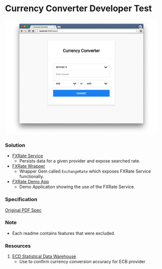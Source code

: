 # Currency Converter Developer Test

![Demo Application](./Example.gif)

### Solution

* [FXRate Service](https://goo.gl/gc8Soc)
  * Persists data for a given provider and expose searched rate.
* [FXRate Wrapper](https://goo.gl/89qcip)
  * Wrapper Gem called `ExchangeRate` which exposes FXRate Service functionally.
* [FXRate Demo App](https://goo.gl/mmZTWi)
  * Demo Application showing the use of the FXRate Service.

### Specification

[Original PDF Spec](./test.pdf)

### Note

* Each readme contains features that were excluded.

### Resources

1. [ECD Statistical Data Warehouse](https://sdw.ecb.europa.eu/curConverter.do)
 	* Use to confirm currency conversion accuracy for ECB provider
